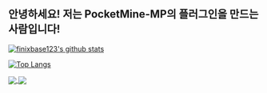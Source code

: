 ## 안녕하세요! 저는 PocketMine-MP의 플러그인을 만드는 사람입니다!
[![finixbase123's github stats](https://github-readme-stats.vercel.app/api?username=finixbase123)](https://github.com/finixbase123/github-readme-stats)

[![Top Langs](https://github-readme-stats.vercel.app/api/top-langs/?username=finixbase123&langs_count=8)](https://github.com/finixbase123/github-readme-stats)

<a href="https://github.com/finixbase123/github-readme-stats">
  <img align="center" src="https://github-readme-stats.vercel.app/api/pin/?username=finixbase123&repo=github-readme-stats" />
</a>
<a href="https://github.com/finixbasd123/convoychat">
  <img align="center" src="https://github-readme-stats.vercel.app/api/pin/?username=finixbase123&repo=convoychat" />
</a>
